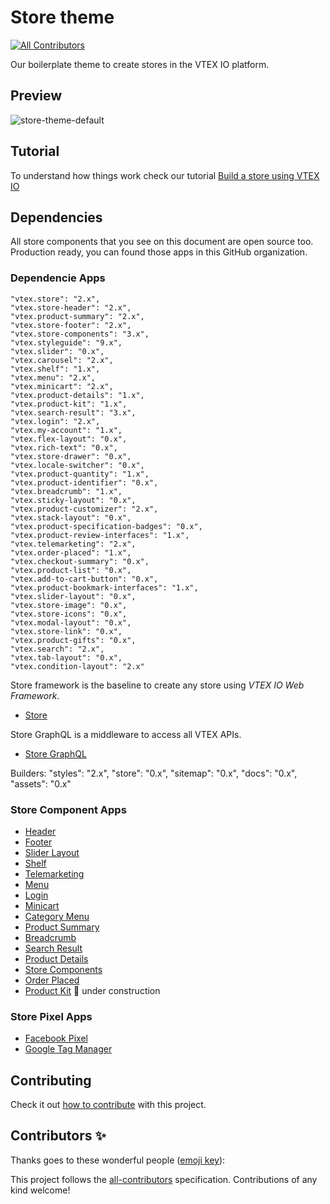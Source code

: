 # Store theme
<!-- ALL-CONTRIBUTORS-BADGE:START - Do not remove or modify this section -->
[![All Contributors](https://img.shields.io/badge/all_contributors-0-orange.svg?style=flat-square)](#contributors-)
<!-- ALL-CONTRIBUTORS-BADGE:END -->
Our boilerplate theme to create stores in the VTEX IO platform.

## Preview
![store-theme-default](https://user-images.githubusercontent.com/1354492/63937047-e8d81c80-ca37-11e9-86fc-61e88847bbfb.png)

## Tutorial
To understand how things work check our tutorial [Build a store using VTEX IO](https://github.com/vtex-apps/minimum-boilerplate-theme)
## Dependencies
All store components that you see on this document are open source too. Production ready, you can found those apps in this GitHub organization.

### Dependencie Apps
    "vtex.store": "2.x",
    "vtex.store-header": "2.x",
    "vtex.product-summary": "2.x",
    "vtex.store-footer": "2.x",
    "vtex.store-components": "3.x",
    "vtex.styleguide": "9.x",
    "vtex.slider": "0.x",
    "vtex.carousel": "2.x",
    "vtex.shelf": "1.x",
    "vtex.menu": "2.x",
    "vtex.minicart": "2.x",
    "vtex.product-details": "1.x",
    "vtex.product-kit": "1.x",
    "vtex.search-result": "3.x",
    "vtex.login": "2.x",
    "vtex.my-account": "1.x",
    "vtex.flex-layout": "0.x",
    "vtex.rich-text": "0.x",
    "vtex.store-drawer": "0.x",
    "vtex.locale-switcher": "0.x",
    "vtex.product-quantity": "1.x",
    "vtex.product-identifier": "0.x",
    "vtex.breadcrumb": "1.x",
    "vtex.sticky-layout": "0.x",
    "vtex.product-customizer": "2.x",
    "vtex.stack-layout": "0.x",
    "vtex.product-specification-badges": "0.x",
    "vtex.product-review-interfaces": "1.x",
    "vtex.telemarketing": "2.x",
    "vtex.order-placed": "1.x",
    "vtex.checkout-summary": "0.x",
    "vtex.product-list": "0.x",
    "vtex.add-to-cart-button": "0.x",
    "vtex.product-bookmark-interfaces": "1.x",
    "vtex.slider-layout": "0.x",
    "vtex.store-image": "0.x",
    "vtex.store-icons": "0.x",
    "vtex.modal-layout": "0.x",
    "vtex.store-link": "0.x",
    "vtex.product-gifts": "0.x",
    "vtex.search": "2.x",
    "vtex.tab-layout": "0.x",
    "vtex.condition-layout": "2.x"


Store framework is the baseline to create any store using _VTEX IO Web Framework_.
- [Store](https://github.com/vtex-apps/store/blob/master/README.md)

Store GraphQL is a middleware to access all VTEX APIs.
- [Store GraphQL](https://github.com/vtex-apps/store-graphql/blob/master/docs/README.md)

Builders:
    "styles": "2.x",
    "store": "0.x",
    "sitemap": "0.x",
    "docs": "0.x",
    "assets": "0.x"


### Store Component Apps
- [Header](https://github.com/vtex-apps/store-header/blob/master/docs/README.md)
- [Footer](https://github.com/vtex-apps/store-footer/blob/master/docs/README.md)
- [Slider Layout](https://github.com/vtex-apps/slider-layout/blob/master/docs/README.md)
- [Shelf](https://github.com/vtex-apps/shelf/blob/master/docs/README.md)
- [Telemarketing](https://github.com/vtex-apps/telemarketing/blob/master/docs/README.md)
- [Menu](https://github.com/vtex-apps/menu/blob/master/docs/README.md)
- [Login](https://github.com/vtex-apps/login/blob/master/docs/README.md)
- [Minicart](https://github.com/vtex-apps/minicart/blob/master/docs/README.md)
- [Category Menu](https://github.com/vtex-apps/category-menu/blob/master/docs/README.md)
- [Product Summary](https://github.com/vtex-apps/product-summary/blob/master/docs/README.md)
- [Breadcrumb](https://github.com/vtex-apps/breadcrumb/blob/master/docs/README.md)
- [Search Result](https://github.com/vtex-apps/search-result/blob/master/docs/README.md)
- [Product Details](https://github.com/vtex-apps/product-details/blob/master/docs/README.md)
- [Store Components](https://github.com/vtex-apps/store-components/blob/master/docs/README.md)
- [Order Placed](https://github.com/vtex-apps/order-placed/blob/master/docs/README.md)
- [Product Kit](https://github.com/vtex-apps/product-kit/blob/master/docs/README.md) :construction: under construction

### Store Pixel Apps

 - [Facebook Pixel](https://github.com/vtex-apps/facebook-pixel/blob/master/docs/README.md)
 - [Google Tag Manager](https://github.com/vtex-apps/google-tag-manager/blob/master/docs/README.md)

## Contributing

Check it out [how to contribute](https://github.com/vtex-apps/awesome-io#contributing) with this project.

## Contributors ✨

Thanks goes to these wonderful people ([emoji key](https://allcontributors.org/docs/en/emoji-key)):

<!-- ALL-CONTRIBUTORS-LIST:START - Do not remove or modify this section -->
<!-- prettier-ignore-start -->
<!-- markdownlint-disable -->
<!-- markdownlint-enable -->
<!-- prettier-ignore-end -->
<!-- ALL-CONTRIBUTORS-LIST:END -->

This project follows the [all-contributors](https://github.com/all-contributors/all-contributors) specification. Contributions of any kind welcome!
